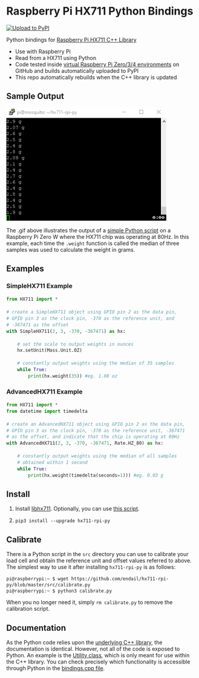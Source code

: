 # Raspberry Pi HX711 Python Bindings

[![Upload to PyPI](https://github.com/endail/hx711-rpi-py/actions/workflows/build_and_upload.yml/badge.svg)](https://github.com/endail/hx711-rpi-py/actions/workflows/build_and_upload.yml)

Python bindings for [Raspberry Pi HX711 C++ Library](https://github.com/endail/hx711)

- Use with Raspberry Pi
- Read from a HX711 using Python
- Code tested inside [virtual Raspberry Pi Zero/3/4 environments](.github/workflows/build_and_upload.yml) on GitHub and builds automatically uploaded to PyPI
- This repo automatically rebuilds when the C++ library is updated

## Sample Output

![hx711.gif](hx711.gif)

The .gif above illustrates the output of a [simple Python script](src/test.py) on a Raspberry Pi Zero W where the HX711 chip was operating at 80Hz. In this example, each time the `.weight` function is called the median of three samples was used to calculate the weight in grams.

## Examples

### SimpleHX711 Example

```python
from HX711 import *

# create a SimpleHX711 object using GPIO pin 2 as the data pin,
# GPIO pin 3 as the clock pin, -370 as the reference unit, and
# -367471 as the offset
with SimpleHX711(2, 3, -370, -367471) as hx:

    # set the scale to output weights in ounces
    hx.setUnit(Mass.Unit.OZ)

    # constantly output weights using the median of 35 samples
    while True:
        print(hx.weight(35)) #eg. 1.08 oz
```

### AdvancedHX711 Example

```python
from HX711 import *
from datetime import timedelta

# create an AdvancedHX711 object using GPIO pin 2 as the data pin,
# GPIO pin 3 as the clock pin, -370 as the reference unit, -367471
# as the offset, and indicate that the chip is operating at 80Hz
with AdvancedHX711(2, 3, -370, -367471, Rate.HZ_80) as hx:

    # constantly output weights using the median of all samples
    # obtained within 1 second
    while True:
        print(hx.weight(timedelta(seconds=1))) #eg. 0.03 g
```

## Install

1. Install [libhx711](https://github.com/endail/hx711). Optionally, you can use [this script](src/install-deps.sh).

2. `pip3 install --upgrade hx711-rpi-py`

## Calibrate

There is a Python script in the `src` directory you can use to calibrate your load cell and obtain the reference unit and offset values referred to above. The simplest way to use it after installing `hx711-rpi-py` is as follows:

```console
pi@raspberrypi:~ $ wget https://github.com/endail/hx711-rpi-py/blob/master/src/calibrate.py
pi@raspberrypi:~ $ python3 calibrate.py
```

When you no longer need it, simply `rm calibrate.py` to remove the calibration script.

## Documentation

As the Python code relies upon the [underlying C++ library](https://github.com/endail/hx711#documentation), the documentation is identical. However, not all of the code is exposed to Python. An example is the [Utility class](https://github.com/endail/hx711/blob/master/include/Utility.h), which is only meant for use within the C++ library. You can check precisely which functionality is accessible through Python in the [bindings.cpp file](src/bindings.cpp).

